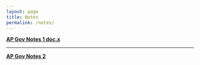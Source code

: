 ```yaml
---
layout: page
title: Notes
permalink: /notes/
---
```


**[AP Gov Notes 1 doc.x](https://nicolasmosqueda.github.io/APCSP/2022/08/28/AP-Gov-Notes.html)**

---

**[AP Gov Notes 2](https://nicolasmosqueda.github.io/APCSP/2022/08/28/AP-Gov-Notes.html)**


